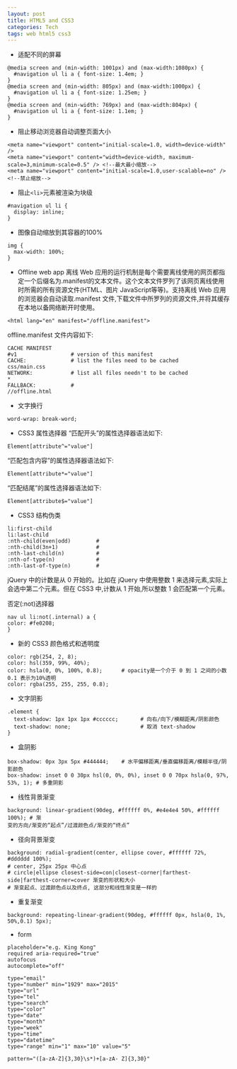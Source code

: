 ```yaml
---
layout: post
title: HTML5 and CSS3
categories: Tech
tags: web html5 css3
---
```


+ 适配不同的屏幕

```
@media screen and (min-width: 1001px) and (max-width:1080px) {
  #navigation ul li a { font-size: 1.4em; }
}
@media screen and (min-width: 805px) and (max-width:1000px) {
  #navigation ul li a { font-size: 1.25em; }
}
@media screen and (min-width: 769px) and (max-width:804px) {
  #navigation ul li a { font-size: 1.1em; }
}
```

+ 阻止移动浏览器自动调整页面大小

```
<meta name="viewport" content="initial-scale=1.0, width=device-width" />
<meta name="viewport" content="width=device-width, maximum-scale=3,minimum-scale=0.5" /> <!--最大最小缩放-->
<meta name="viewport" content="initial-scale=1.0,user-scalable=no" /> <!--禁止缩放-->
```

+ 阻止`<li>`元素被渲染为块级

```
#navigation ul li {
  display: inline;
}
```

+ 图像自动缩放到其容器的100%

```
img {
  max-width: 100%;
}
```

+ Offline web app
离线 Web 应用的运行机制是每个需要离线使用的网页都指定一个后缀名为.manifest的文本文件。这个文本文件罗列了该网页离线使用时所需的所有资源文件(HTML、图片 JavaScript等等)。支持离线 Web 应用的浏览器会自动读取.manifest 文件,下载文件中所罗列的资源文件,并将其缓存在本地以备网络断开时使用。

```
<html lang="en" manifest="/offline.manifest">
```

offline.manifest 文件内容如下:

```
CACHE MANIFEST
#v1                 # version of this manifest
CACHE:              # list the files need to be cached
css/main.css
NETWORK:            # list all files needn't to be cached
*
FALLBACK:           # 
//offline.html
```

+ 文字换行

```
word-wrap: break-word;
```

+ CSS3 属性选择器
“匹配开头”的属性选择器语法如下:

```
Element[attribute^="value"]
```

“匹配包含内容”的属性选择器语法如下:

```
Element[attribute*="value"]
```

“匹配结尾”的属性选择器语法如下:

```
Element[attribute$="value"]
```

+ CSS3 结构伪类

```
li:first-child
li:last-child
:nth-child(even|odd)        # 
:nth-child(3n+1)            #
:nth-last-child(n)          #
:nth-of-type(n)             #
:nth-last-of-type(n)        #
```

jQuery 中的计数是从 0 开始的。比如在 jQuery 中使用整数 1 来选择元素,实际上会选中第二个元素。但在 CSS3 中,计数从 1 开始,所以整数 1 会匹配第一个元素。

否定(:not)选择器

```
nav ul li:not(.internal) a {
color: #fe0208;
}
```

+ 新的 CSS3 颜色格式和透明度

```
color: rgb(254, 2, 8);
color: hsl(359, 99%, 40%);
color: hsla(0, 0%, 100%, 0.8);      # opacity是一个介于 0 到 1 之间的小数0.1 表示为10%透明
color: rgba(255, 255, 255, 0.8);
```

+ 文字阴影

```
.element {
  text-shadow: 1px 1px 1px #cccccc;       # 向右/向下/模糊距离/阴影颜色
  text-shadow: none;                      # 取消 text-shadow
}
```

+ 盒阴影

```
box-shadow: 0px 3px 5px #444444;    # 水平偏移距离/垂直偏移距离/模糊半径/阴影颜色
box-shadow: inset 0 0 30px hsl(0, 0%, 0%), inset 0 0 70px hsla(0, 97%, 53%, 1); # 多重阴影
```

+ 线性背景渐变

```
background: linear-gradient(90deg, #ffffff 0%, #e4e4e4 50%, #ffffff 100%); # 渐
变的方向/渐变的“起点”/过渡颜色点/渐变的“终点”
```

+ 径向背景渐变

```
background: radial-gradient(center, ellipse cover, #ffffff 72%, #dddddd 100%);
# center, 25px 25px 中心点
# circle|ellipse closest-side=con|closest-corner|farthest-side|farthest-corner=cover 渐变的形状和大小
# 渐变起点、过渡颜色点以及终点, 这部分和线性渐变是一样的
```

+ 重复渐变

```
background: repeating-linear-gradient(90deg, #ffffff 0px, hsla(0, 1%, 50%,0.1) 5px);
```

+ form

```
placeholder="e.g. King Kong"
required aria-required="true"
autofocus
autocomplete="off"

type="email"
type="number" min="1929" max="2015"
type="url"
type="tel"
type="search"
type="color"
type="date"
type="month"
type="week"
type="time"
type="datetime"
type="range" min="1" max="10" value="5"

pattern="([a-zA-Z]{3,30}\s*)+[a-zA- Z]{3,30}"
```